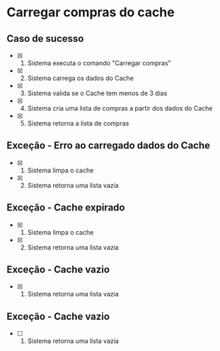 # Carregar compras do cache

## Caso de sucesso


- [x] 1. Sistema executa o comando "Carregar compras"
- [x] 2. Sistema carrega os dados do Cache
- [x] 3. Sistema valida se o Cache tem menos de 3 dias
- [x] 4. Sistema cria uma lista de compras a partir dos dados do Cache
- [x] 5. Sistema retorna a lista de compras

## Exceção - Erro ao carregado dados do Cache


- [x] 1. Sistema limpa o cache
- [x] 2. Sistema retorna uma lista vazia
## Exceção - Cache expirado


- [x] 1. Sistema limpa o cache
- [x] 2. Sistema retorna uma lista vazia 

## Exceção - Cache vazio
- [x] 1. Sistema retorna uma lista vazia


## Exceção - Cache vazio


- [ ] 1. Sistema retorna uma lista vazia
